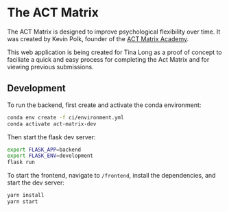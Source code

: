 # The ACT Matrix

The ACT Matrix is designed to improve psychological flexibility over time. It
was created by Kevin Polk, founder of the [ACT Matrix
Academy](https://www.theactmatrixacademy.com/).

This web application is being created for Tina Long as a proof of concept
to faciliate a quick and easy process for completing the Act Matrix and
for viewing previous submissions.

## Development

To run the backend, first create and activate the conda environment:

```bash
conda env create -f ci/environment.yml
conda activate act-matrix-dev
```

Then start the flask dev server:

```bash
export FLASK_APP=backend
export FLASK_ENV=development
flask run
```

To start the frontend, navigate to `/frontend`, install the dependencies, and start the dev server:

```bash
yarn install
yarn start
```
